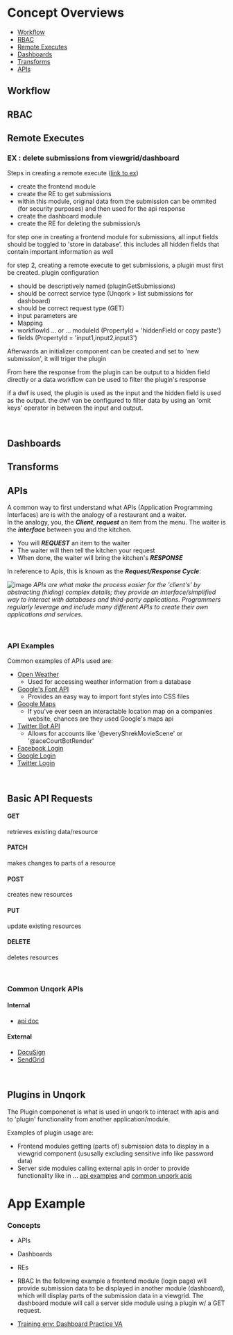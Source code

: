 # Concept Overviews
* [Workflow](#workflow)
* [RBAC](#rbac)
* [Remote Executes](#remote-executes)
* [Dashboards](#dashboards)
* [Transforms](#transforms)
* [APIs](#apis)

## Workflow

## RBAC

## Remote Executes

### EX : delete submissions from viewgrid/dashboard
Steps in creating a remote execute ([link to ex](https://docs.unqork.io/Content/G-Common_Configs/G01-Dashboards/G01012-Dashboard_Remote_Delete.htm?Highlight=delete%20submission))
- create the frontend module
- create the RE to get submissions
 - within this module, original data from the submission can be ommited (for security purposes) and then used for the api response
- create the dashboard module
- create the RE for deleting the submission/s


for step one in creating a frontend module for submissions, all input fields should be toggled to 'store in database'. this includes all hidden fields that contain important information as well

for step 2, creating a remote execute to get submissions, a plugin must first be created.
plugin configuration
- should be descriptively named (pluginGetSubmissions)
- should be correct service type (Unqork > list submissions for dashboard)
- should be correct request type (GET)
- input parameters are
 - Mapping
  - workflowId ... or ... moduleId (PropertyId = 'hiddenField or copy paste')
  - fields (PropertyId = 'input1,input2,input3') 

Afterwards an initializer component can be created and set to 'new submission', it will triger the plugin

From here the response from the plugin can be output to a hidden field directly or a data workflow can be used to filter the plugin's response

if a dwf is used, the plugin is used as the input and the hidden field is used as the output. the dwf van be configured to filter data by using an 'omit keys' operator in between the input and output.

<br>

## Dashboards


## Transforms

## APIs 
A common way to first understand what APIs (Application Programming Interfaces) are is with the analogy of a restaurant and a waiter. <br>
In the analogy, you, the ***Client***, ***request*** an item from the menu. The waiter is the ***interface*** between you and the kitchen. <br>
* You will ***REQUEST*** an item to the waiter
* The waiter will then tell the kitchen your request
* When done, the waiter will bring the kitchen's ***RESPONSE***

In reference to Apis, this is known as the ***Request/Response Cycle***:

![image](https://user-images.githubusercontent.com/99841849/199265199-5ae84c17-af69-474f-81e6-13d3dfb07893.png)
*APIs are what make the process easier for the 'client's' by abstracting (hiding) complex details; they provide an interface/simplified way to interact with databases and third-party applications. Programmers regularly leverage and include many different APIs to create their own applications and services.*

<br>

### API Examples
Common examples of APIs used are:
* [Open Weather](https://openweathermap.org/)
  * Used for accessing weather information from a database
* [Google's Font API](https://developers.google.com/fonts?csw=1)
  * Provides an easy way to import font styles into CSS files
* [Google Maps](https://developers.google.com/maps)
  * If you've ever seen an interactable location map on a companies website, chances are they used Google's maps api
* [Twitter Bot API](https://developer.twitter.com/en/docs/tutorials/how-to-create-a-twitter-bot-with-twitter-api-v2)
  * Allows for accounts like '@everyShrekMovieScene' or '@aceCourtBotRender'
* [Facebook Login](https://developers.facebook.com/docs/facebook-login/)   
* [Google Login](https://developers.google.com/identity/sign-in/web/sign-in)
* [Twitter Login](https://developer.twitter.com/en/docs/authentication/guides/log-in-with-twitter)

<br>

## Basic API Requests
#### GET
retrieves existing data/resource

#### PATCH
makes changes to parts of a resource

#### POST 
creates new resources

#### PUT
update existing resources

#### DELETE
deletes resources

<br>

### Common Unqork APIs
#### Internal
* [api doc](https://developers.unqork.io/#tag/Applications)

#### External
* [DocuSign](https://developers.docusign.com/)
* [SendGrid](https://docs.sendgrid.com/for-developers/sending-email/api-getting-started)

<br>

## Plugins in Unqork
The Plugin componenet is what is used in unqork to interact with apis and to 'plugin' functionality from another application/module. 

Examples of plugin usage are: 
- Frontend modules getting (parts of) submission data to display in a viewgrid component (ususally excluding sensitive info like password data)
- Server side modules calling external apis in order to provide functionality like in ... [api examples](#api-examples) and [common unqork apis](#common-unqork-apis)




# App Example 
### Concepts
* APIs
* Dashboards
* REs
* RBAC
In the following example a frontend module (login page) will provide submission data to be displayed in another module (dashboard), which will display parts of the submission data in a viewgrid. The dashboard module will call a server side module using a plugin w/ a GET request. 

* [Training env: Dashboard Practice VA](https://training.unqork.io/workspaces/5ec846299cc11b020f495f2c/applications/635c216cb1634555964efe54/modules)




